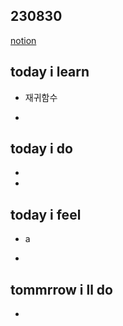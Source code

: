 ## 230830

[notion](https://www.notion.so/SSAFY-Day-39-6edbfcc731e74a779df691c490df5735)

## today i learn

- 재귀함수

- 
  
## today i do

- 

- 

## today i feel

- a

- 

## tommrrow i ll do

- 
